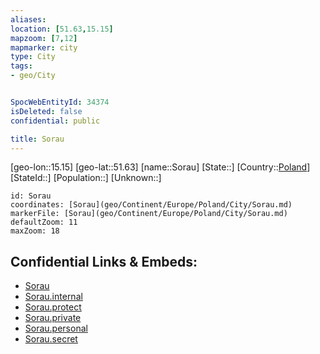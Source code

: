 ```yaml
---
aliases: 
location: [51.63,15.15]
mapzoom: [7,12] 
mapmarker: city 
type: City
tags:
- geo/City


SpocWebEntityId: 34374
isDeleted: false
confidential: public

title: Sorau
---
```

[geo-lon::15.15]
[geo-lat::51.63]
[name::Sorau]
[State::]
[Country::[Poland](geo/Continent/Europe/Poland.md)]
[StateId::]
[Population::]
[Unknown::]


```leaflet
id: Sorau
coordinates: [Sorau](geo/Continent/Europe/Poland/City/Sorau.md)
markerFile: [Sorau](geo/Continent/Europe/Poland/City/Sorau.md)
defaultZoom: 11 
maxZoom: 18
```


## Confidential Links & Embeds: 
- [Sorau](../../../../../../_public/geo/Continent/Europe/Poland/City/Sorau.md) 
- [Sorau.internal](../../../../../../_internal/geo/Continent/Europe/Poland/City/Sorau.internal.md) 
- [Sorau.protect](../../../../../../_protect/geo/Continent/Europe/Poland/City/Sorau.protect.md) 
- [Sorau.private](../../../../../../_private/geo/Continent/Europe/Poland/City/Sorau.private.md) 
- [Sorau.personal](../../../../../../_personal/geo/Continent/Europe/Poland/City/Sorau.personal.md) 
- [Sorau.secret](../../../../../../_secret/geo/Continent/Europe/Poland/City/Sorau.secret.md) 
